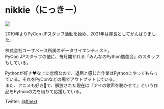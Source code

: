 # nikkie（にっきー）

![](../../../2019/gihyo/profile/_static/nikkie.jpg)

2019年よりPyCon JPスタッフ活動を始め、2021年は座長としてがんばりました。

株式会社ユーザベース所属のデータサイエンティスト。  
PyCon JPスタッフの他に、毎月開かれる「みんなのPython勉強会」のスタッフもしている。

Pythonが好き❤️な上に怠惰なので、退屈と感じた作業はPythonにやってもらっている。それをPyConなどの場でアウトプットしている。  
また、アニメも好き🤗で、解放された現在は『アイの歌声を聴かせて』という作品をPythonの力を借りて応援している。

Twitter: [@ftnext](https://twitter.com/ftnext)
